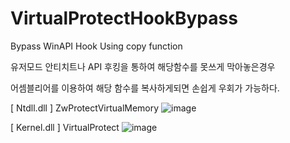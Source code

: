 # VirtualProtectHookBypass

Bypass WinAPI Hook Using copy function

유저모드 안티치트나 API 후킹을 통하여 해당함수를 못쓰게 막아놓은경우

어셈블리어를 이용하여 해당 함수를 복사하게되면 손쉽게 우회가 가능하다.

[ Ntdll.dll ] ZwProtectVirtualMemory
![image](https://user-images.githubusercontent.com/13113619/119382779-788a2800-bcfd-11eb-84a9-832bf0563d51.png)

[ Kernel.dll ] VirtualProtect
![image](https://user-images.githubusercontent.com/13113619/119382654-4bd61080-bcfd-11eb-8e4f-b0577b203271.png)


